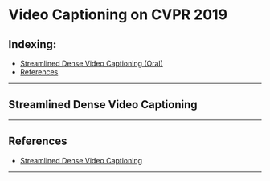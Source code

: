 # Video Captioning on CVPR 2019

## Indexing:
- [Streamlined Dense Video Captioning (Oral)](#Streamlined-Dense-Video-Captioning)
- [References](#References)

---
## Streamlined Dense Video Captioning


--- 
## References
- [Streamlined Dense Video Captioning]() 
---
